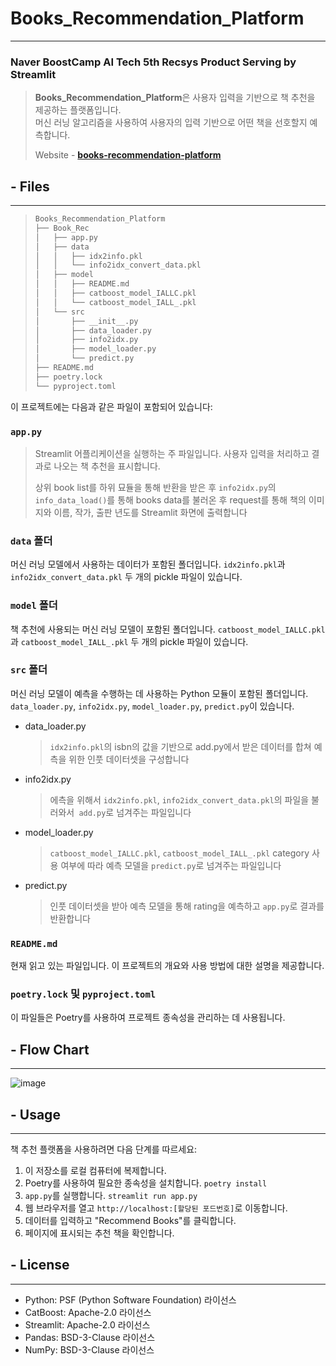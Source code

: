 # **Books_Recommendation_Platform**

---

### Naver BoostCamp AI Tech 5th Recsys Product Serving by Streamlit

> **Books_Recommendation_Platform**은 사용자 입력을 기반으로 책 추천을 제공하는 플랫폼입니다.  
> 머신 러닝 알고리즘을 사용하여 사용자의 입력 기반으로 어떤 책을 선호할지 예측합니다.
>
> Website - [**books-recommendation-platform**](https://brothergyu-books-recommendation-platform-book-recapp-d0pqn9.streamlit.app/)

## - Files

---

> ```markdown
> Books_Recommendation_Platform
> ├── Book_Rec
> │   ├── app.py
> │   ├── data
> │   │   ├── idx2info.pkl
> │   │   └── info2idx_convert_data.pkl
> │   ├── model
> │   │   ├── README.md
> │   │   ├── catboost_model_IALLC.pkl
> │   │   └── catboost_model_IALL_.pkl
> │   └── src
> │       ├── __init__.py
> │       ├── data_loader.py
> │       ├── info2idx.py
> │       ├── model_loader.py
> │       └── predict.py
> ├── README.md
> ├── poetry.lock
> └── pyproject.toml
> ```

이 프로젝트에는 다음과 같은 파일이 포함되어 있습니다:

### `app.py`

> Streamlit 어플리케이션을 실행하는 주 파일입니다. 사용자 입력을 처리하고 결과로 나오는 책 추천을 표시합니다.
>
> 상위 book list를 하위 묘듈을 통해 반환을 받은 후 `info2idx.py`의 `info_data_load()`를 통해 books data를 불러온 후 request를 통해 책의 이미지와 이름, 작가, 출판 년도를 Streamlit 화면에 출력합니다

### `data` 폴더

머신 러닝 모델에서 사용하는 데이터가 포함된 폴더입니다. `idx2info.pkl`과 `info2idx_convert_data.pkl` 두 개의 pickle 파일이 있습니다.

### `model` 폴더

책 추천에 사용되는 머신 러닝 모델이 포함된 폴더입니다. `catboost_model_IALLC.pkl`과 `catboost_model_IALL_.pkl` 두 개의 pickle 파일이 있습니다.

### `src` 폴더

머신 러닝 모델이 예측을 수행하는 데 사용하는 Python 모듈이 포함된 폴더입니다. `data_loader.py`, `info2idx.py`, `model_loader.py`, `predict.py`이 있습니다.

- data_loader.py

  >`idx2info.pkl`의 isbn의 값을 기반으로 add.py에서 받은 데이터를 합쳐 예측을 위한 인풋 데이터셋을 구성합니다

- info2idx.py

  > 에측을 위해서 `idx2info.pkl`, `info2idx_convert_data.pkl`의 파일을 불러와서` add.py`로 넘겨주는 파일입니다

- model_loader.py

  > `catboost_model_IALLC.pkl`, `catboost_model_IALL_.pkl` category 사용 여부에 따라 예측 모델을 `predict.py`로 넘겨주는 파일입니다
  
- predict.py

  > 인풋 데이터셋을 받아 예측 모델을 통해 rating을 예측하고 `app.py`로 결과를 반환합니다

### `README.md`

현재 읽고 있는 파일입니다. 이 프로젝트의 개요와 사용 방법에 대한 설명을 제공합니다.

### `poetry.lock` 및 `pyproject.toml`

이 파일들은 Poetry를 사용하여 프로젝트 종속성을 관리하는 데 사용됩니다.



## - Flow Chart

---

![image](https://user-images.githubusercontent.com/60868825/234962541-056c64c3-cefa-4108-a46c-0c3d92a4ade7.png)

## - Usage

---

책 추천 플랫폼을 사용하려면 다음 단계를 따르세요:

1. 이 저장소를 로컬 컴퓨터에 복제합니다.
2. Poetry를 사용하여 필요한 종속성을 설치합니다. `poetry install`
3. `app.py`를 실행합니다. `streamlit run app.py`
4. 웹 브라우저를 열고 `http://localhost:[할당된 포드번호]`로 이동합니다.
5. 데이터를 입력하고 "Recommend Books"를 클릭합니다.
6. 페이지에 표시되는 추천 책을 확인합니다.



## - License

---

- Python: PSF (Python Software Foundation) 라이선스
- CatBoost: Apache-2.0 라이선스
- Streamlit: Apache-2.0 라이선스
- Pandas: BSD-3-Clause 라이선스
- NumPy: BSD-3-Clause 라이선스
